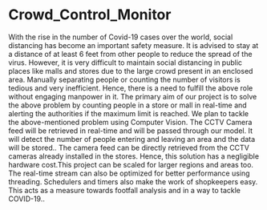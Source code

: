 # Crowd_Control_Monitor
With the rise in the number of Covid-19 cases over the world, social distancing has become an important safety measure. It is advised to stay at a distance of at least 6 feet from other people to reduce the spread of the virus. However, it is very difficult to maintain social distancing in public places like malls and stores due to the large crowd present in an enclosed area. Manually separating people or counting the number of visitors is tedious and very inefficient. Hence, there is a need to fulfill the above role without engaging manpower in it. The primary aim of our project is to solve the above problem by counting people in a store or mall in real-time and alerting the authorities if the maximum limit is reached. We plan to tackle the above-mentioned problem using Computer Vision. The CCTV Camera feed will be retrieved in real-time and will be passed through our model. It will detect the number of people entering and leaving an area and the data will be stored.. The camera feed can be directly retrieved from the CCTV cameras already installed in the stores. Hence, this solution has a negligible hardware cost.This project can be scaled for larger regions and areas too. The real-time stream can also be optimized for better performance using threading. Schedulers and timers also make the work of shopkeepers easy. This acts as a measure towards footfall analysis and in a way to tackle COVID-19..
